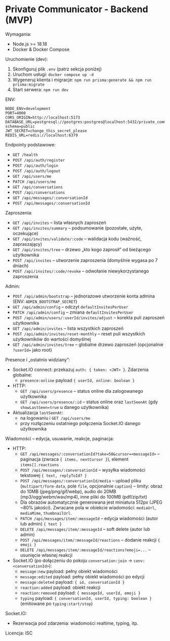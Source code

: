 # Private Communicator - Backend (MVP)

Wymagania:
- Node.js >= 18.18
- Docker & Docker Compose

Uruchomienie (dev):
1. Skonfiguruj plik `.env` (patrz sekcja poniżej)
2. Uruchom usługi: `docker compose up -d`
3. Wygeneruj klienta i migracje: `npm run prisma:generate && npm run prisma:migrate`
4. Start serwera: `npm run dev`

ENV:
```
NODE_ENV=development
PORT=4000
CORS_ORIGIN=http://localhost:5173
DATABASE_URL=postgresql://postgres:postgres@localhost:5432/private_communicator?schema=public
JWT_SECRET=change_this_secret_please
REDIS_URL=redis://localhost:6379
```

Endpointy podstawowe:
- `GET /health`
- `POST /api/auth/register`
- `POST /api/auth/login`
- `POST /api/auth/logout`
- `GET /api/users/me`
- `PATCH /api/users/me`
- `GET /api/conversations`
- `POST /api/conversations`
- `GET /api/messages/:conversationId`
- `POST /api/messages/:conversationId`

Zaproszenia:
- `GET /api/invites` – lista własnych zaproszeń
- `GET /api/invites/summary` – podsumowanie (pozostałe, użyte, oczekujące)
- `GET /api/invites/validate/:code` – walidacja kodu (ważność, zapraszający)
- `GET /api/invites/tree` – drzewo „kto kogo zaprosił” od bieżącego użytkownika
- `POST /api/invites` – utworzenie zaproszenia (domyślnie wygasa po 7 dniach)
- `POST /api/invites/:code/revoke` – odwołanie niewykorzystanego zaproszenia

Admin:
- `POST /api/admin/bootstrap` – jednorazowe utworzenie konta admina (ENV: `ADMIN_BOOTSTRAP_SECRET`)
- `GET /api/admin/config` – odczyt `defaultInvitesPerUser`
- `PATCH /api/admin/config` – zmiana `defaultInvitesPerUser`
- `POST /api/admin/users/:userId/invites/adjust` – korekta puli zaproszeń użytkownika
- `GET /api/admin/invites` – lista wszystkich zaproszeń
- `POST /api/admin/invites/reset-monthly` – reset puli wszystkich użytkowników do wartości domyślnej
- `GET /api/admin/invites/tree` – globalne drzewo zaproszeń (opcjonalnie `?userId=` jako root)

Presence i „ostatnio widziany”:
- Socket.IO connect: przekazuj `auth: { token: <JWT> }`. Zdarzenia globalne:
  - `presence:online` payload `{ userId, online: boolean }`
- HTTP:
  - `GET /api/users/presence` – status online dla zalogowanego użytkownika
  - `GET /api/users/presence/:id` – status online oraz `lastSeenAt` (gdy `showLastSeen=true` u danego użytkownika)
- Aktualizacja `lastSeenAt`:
  - na logowaniu i `GET /api/users/me`
  - przy rozłączeniu ostatniego połączenia Socket.IO danego użytkownika

Wiadomości – edycja, usuwanie, reakcje, paginacja:
- HTTP:
  - `GET /api/messages/:conversationId?take=50&cursor=<messageId>` – paginacja (zwraca `{ items, nextCursor }`), element `items[].reactions`
  - `POST /api/messages/:conversationId` – wysyłka wiadomości tekstowej `{ text, replyToId? }`
  - `POST /api/messages/:conversationId/media` – upload pliku (`multipart/form-data`, pole `file`, opcjonalnie `caption`) – limity: obraz do 10MB (jpeg/png/gif/webp), audio do 20MB (mp3/ogg/webm/wav/mp4), inne pliki do 100MB (pdf/zip/txt)
  - Dla obrazów automatycznie generowana jest miniatura 512px (JPEG ~80% jakości). Zwracane pola w obiekcie wiadomości: `mediaUrl`, `mediaMime`, `thumbnailUrl`.
  - `PATCH /api/messages/item/:messageId` – edycja wiadomości (autor lub admin) `{ text }`
  - `DELETE /api/messages/item/:messageId` – soft delete (autor lub admin)
  - `POST /api/messages/item/:messageId/reactions` – dodanie reakcji `{ emoji }`
  - `DELETE /api/messages/item/:messageId/reactions?emoji=...` – usunięcie własnej reakcji
- Socket.IO (po dołączeniu do pokoju `conversation:join` → `conv:<conversationId>`):
  - `message:new` payload: pełny obiekt wiadomości
  - `message:edited` payload: pełny obiekt wiadomości po edycji
  - `message:deleted` payload: `{ id, conversationId }`
  - `reaction:added` payload: obiekt reakcji
  - `reaction:removed` payload: `{ messageId, userId, emoji }`
  - `typing` payload: `{ conversationId, userId, typing: boolean }` (emitowane po `typing:start/stop`)

Socket.IO:
- Rezerwacja pod zdarzenia: wiadomości realtime, typing, itp.

Licencja: ISC

